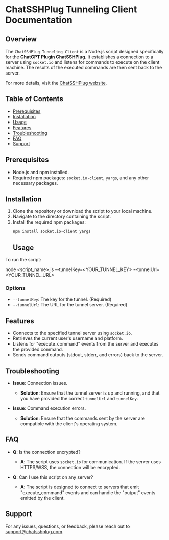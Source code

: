 # ChatSSHPlug Tunneling Client Documentation

## Overview

The `ChatSSHPlug Tunneling Client` is a Node.js script designed specifically for the **ChatGPT Plugin ChatSSHPlug**. It establishes a connection to a server using `socket.io` and listens for commands to execute on the client machine. The results of the executed commands are then sent back to the server.

For more details, visit the [ChatSSHPlug website](https://chatsshplug.com).

## Table of Contents

- [Prerequisites](#prerequisites)
- [Installation](#installation)
- [Usage](#usage)
- [Features](#features)
- [Troubleshooting](#troubleshooting)
- [FAQ](#faq)
- [Support](#support)

## Prerequisites

- Node.js and npm installed.
- Required npm packages: `socket.io-client`, `yargs`, and any other necessary packages.

## Installation

1. Clone the repository or download the script to your local machine.
2. Navigate to the directory containing the script.
3. Install the required npm packages:
   ```bash
   npm install socket.io-client yargs
    ```
   ## Usage

To run the script:

node <script_name>.js --tunnelKey=<YOUR_TUNNEL_KEY> --tunnelUrl=<YOUR_TUNNEL_URL>

### Options

- `--tunnelKey`: The key for the tunnel. (Required)
- `--tunnelUrl`: The URL for the tunnel server. (Required)

## Features

- Connects to the specified tunnel server using `socket.io`.
- Retrieves the current user's username and platform.
- Listens for "execute_command" events from the server and executes the provided command.
- Sends command outputs (stdout, stderr, and errors) back to the server.

## Troubleshooting

- **Issue**: Connection issues.
    - **Solution**: Ensure that the tunnel server is up and running, and that you have provided the correct `tunnelUrl` and `tunnelKey`.

- **Issue**: Command execution errors.
    - **Solution**: Ensure that the commands sent by the server are compatible with the client's operating system.

## FAQ

- **Q**: Is the connection encrypted?
    - **A**: The script uses `socket.io` for communication. If the server uses HTTPS/WSS, the connection will be encrypted.

- **Q**: Can I use this script on any server?
    - **A**: The script is designed to connect to servers that emit "execute_command" events and can handle the "output" events emitted by the client.

## Support

For any issues, questions, or feedback, please reach out to [support@chatsshplug.com](mailto:support@chatsshplug.com).
